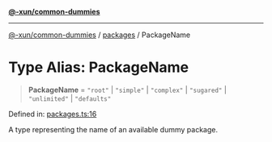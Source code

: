 [**@-xun/common-dummies**](../../README.md)

***

[@-xun/common-dummies](../../README.md) / [packages](../README.md) / PackageName

# Type Alias: PackageName

> **PackageName** = `"root"` \| `"simple"` \| `"complex"` \| `"sugared"` \| `"unlimited"` \| `"defaults"`

Defined in: [packages.ts:16](https://github.com/Xunnamius/test-utils/blob/a4ee90aa294e616b12b163fa377e904968cde627/packages/common-dummies/src/packages.ts#L16)

A type representing the name of an available dummy package.

